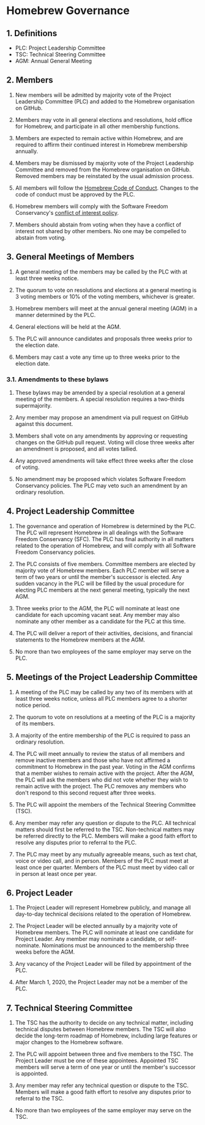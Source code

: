 # Homebrew Governance

## 1. Definitions

- PLC: Project Leadership Committee
- TSC: Technical Steering Committee
- AGM: Annual General Meeting

## 2. Members

1. New members will be admitted by majority vote of the Project Leadership Committee (PLC) and added to the Homebrew organisation on GitHub.

2. Members may vote in all general elections and resolutions, hold office for Homebrew, and participate in all other membership functions.

3. Members are expected to remain active within Homebrew, and are required to affirm their continued interest in Homebrew membership annually.

4. Members may be dismissed by majority vote of the Project Leadership Committee and removed from the Homebrew organisation on GitHub. Removed members may be reinstated by the usual admission process.

5. All members will follow the [Homebrew Code of Conduct](https://github.com/Homebrew/.github/blob/HEAD/CODE_OF_CONDUCT.md#code-of-conduct). Changes to the code of conduct must be approved by the PLC.

6. Homebrew members will comply with the Software Freedom Conservancy's [conflict of interest policy](https://sfconservancy.org/projects/policies/conflict-of-interest-policy.html).

7. Members should abstain from voting when they have a conflict of interest not shared by other members. No one may be compelled to abstain from voting.

## 3. General Meetings of Members

1. A general meeting of the members may be called by the PLC with at least three weeks notice.

2. The quorum to vote on resolutions and elections at a general meeting is 3 voting members or 10% of the voting members, whichever is greater.

3. Homebrew members will meet at the annual general meeting (AGM) in a manner determined by the PLC.

4. General elections will be held at the AGM.

5. The PLC will announce candidates and proposals three weeks prior to the election date.

6. Members may cast a vote any time up to three weeks prior to the election date.

### 3.1. Amendments to these bylaws

1. These bylaws may be amended by a special resolution at a general meeting of the members. A special resolution requires a two-thirds supermajority.

2. Any member may propose an amendment via pull request on GitHub against this document.

3. Members shall vote on any amendments by approving or requesting changes on the GitHub pull request. Voting will close three weeks after an amendment is proposed, and all votes tallied.

4. Any approved amendments will take effect three weeks after the close of voting.

5. No amendment may be proposed which violates Software Freedom Conservancy policies. The PLC may veto such an amendment by an ordinary resolution.

## 4. Project Leadership Committee

1. The governance and operation of Homebrew is determined by the PLC. The PLC will represent Homebrew in all dealings with the Software Freedom Conservancy (SFC). The PLC has final authority in all matters related to the operation of Homebrew, and will comply with all Software Freedom Conservancy policies.

2. The PLC consists of five members. Committee members are elected by majority vote of Homebrew members. Each PLC member will serve a term of two years or until the member's successor is elected. Any sudden vacancy in the PLC will be filled by the usual procedure for electing PLC members at the next general meeting, typically the next AGM.

3. Three weeks prior to the AGM, the PLC will nominate at least one candidate for each upcoming vacant seat. Any member may also nominate any other member as a candidate for the PLC at this time.

4. The PLC will deliver a report of their activities, decisions, and financial statements to the Homebrew members at the AGM.

5. No more than two employees of the same employer may serve on the PLC.

## 5. Meetings of the Project Leadership Committee

1. A meeting of the PLC may be called by any two of its members with at least three weeks notice, unless all PLC members agree to a shorter notice period.

2. The quorum to vote on resolutions at a meeting of the PLC is a majority of its members.

3. A majority of the entire membership of the PLC is required to pass an ordinary resolution.

4. The PLC will meet annually to review the status of all members and remove inactive members and those who have not affirmed a commitment to Homebrew in the past year. Voting in the AGM confirms that a member wishes to remain active with the project. After the AGM, the PLC will ask the members who did not vote whether they wish to remain active with the project. The PLC removes any members who don't respond to this second request after three weeks.

5. The PLC will appoint the members of the Technical Steering Committee (TSC).

6. Any member may refer any question or dispute to the PLC. All technical matters should first be referred to the TSC. Non-technical matters may be referred directly to the PLC. Members will make a good faith effort to resolve any disputes prior to referral to the PLC.

7. The PLC may meet by any mutually agreeable means, such as text chat, voice or video call, and in person. Members of the PLC must meet at least once per quarter. Members of the PLC must meet by video call or in person at least once per year.

## 6. Project Leader

1. The Project Leader will represent Homebrew publicly, and manage all day-to-day technical decisions related to the operation of Homebrew.

2. The Project Leader will be elected annually by a majority vote of Homebrew members. The PLC will nominate at least one candidate for Project Leader. Any member may nominate a candidate, or self-nominate. Nominations must be announced to the membership three weeks before the AGM.

3. Any vacancy of the Project Leader will be filled by appointment of the PLC.

4. After March 1, 2020, the Project Leader may not be a member of the PLC.

## 7. Technical Steering Committee

1. The TSC has the authority to decide on any technical matter, including technical disputes between Homebrew members. The TSC will also decide the long-term roadmap of Homebrew, including large features or major changes to the Homebrew software.

2. The PLC will appoint between three and five members to the TSC. The Project Leader must be one of these appointees. Appointed TSC members will serve a term of one year or until the member's successor is appointed.

3. Any member may refer any technical question or dispute to the TSC. Members will make a good faith effort to resolve any disputes prior to referral to the TSC.

4. No more than two employees of the same employer may serve on the TSC.
